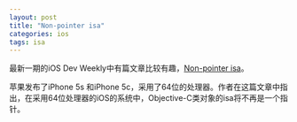 ```yaml
---
layout: post
title: "Non-pointer isa"
categories: ios
tags: isa
---
```

最新一期的iOS Dev Weekly中有篇文章比较有趣，[Non-pointer isa](http://www.sealiesoftware.com/blog/archive/2013/09/24/objc_explain_Non-pointer_isa.html?utm_source=iOS+Dev+Weekly&utm_campaign=iOS_Dev_Weekly_Issue_113&utm_medium=email)。

苹果发布了iPhone 5s 和iPhone 5c，采用了64位的处理器。作者在这篇文章中指出，在采用64位处理器的iOS的系统中，Objective-C类对象的isa将不再是一个指针。

